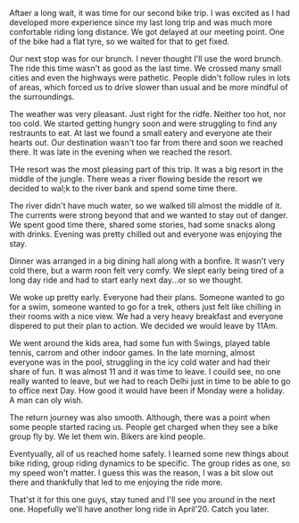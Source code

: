

Aftaer a long wait, it was time for our second bike trip. I was excited as I had
developed more experience since my last long trip and was much more confortable
riding long distance. We got delayed at our meeting point. One of the bike had a
flat tyre, so we waited for that to get fixed. 

Our next stop was for our brunch. I never thought I'll use the word brunch. The
ride this time wasn't as good as the last time. We crossed many small cities and
even the highways were pathetic. People didn't follow rules in lots of areas,
which forced us to drive slower than usual and be more mindful of the
surroundings. 

The weather was very pleasant. Just right for the ridfe. Neither too hot, nor
too cold. We started getting hungry soon and were struggling to find any
restraunts to eat. At last we found a small eatery and everyone ate their hearts
out. Our destination wasn't too far from there and soon we reached there. It was
late in the evening when we reached the resort.

THe resort was the most pleasing part of this trip. It was a big resort in the
middle of the jungle. There weas a river flowing beside the resort we decided to
wal;k to the river bank and spend some time there.

The river didn't have much water, so we walked till almost the middle of it. The
currents were strong beyond that and we wanted to stay out of danger. We spent
good time there, shared some stories, had some snacks along with drinks. Evening
was pretty chilled out and everyone was enjoying the stay.

Dinner was arranged in a big dining hall along with a bonfire. It wasn't very
cold there, but a warm roon felt very comfy. We slept early being tired of a
long day ride and had to start early next day...or so we thought.

We woke up pretty early. Everyone had their plans. Someone wanted to go for a
swim, someone wanted to go for a trek, others just felt like chilling in their
rooms with a nice view. We had a very heavy breakfast and everyone dispered to
put their plan to action. We decided we would leave by 11Am. 

We went around the kids area, had some fun with Swings, played table tennis,
carrom and other indoor games. In the late morning, almost everyone was in the pool,
struggling in the icy cold water and had their share of fun. It was almost 11
and it was time to leave. I couild see, no one really wanted to leave, but we
had to reach Delhi just in time to be able to go to office next Day. How good it
would have been if Monday were a holiday. A man can oly wish.

The return journey was also smooth. Although, there was a point when some people
started racing us. People get charged when they see a bike group fly by. We let
them win. Bikers are kind people. 

Eventyually, all of us reached home safely. I learned some new things about bike
riding, group riding dynamics to be specific. The group rides as one, so my
speed won't matter. I guess this was the reason, I was a bit slow out there and
thankfully that led to me enjoying the ride more. 

That'st it for this one guys, stay tuned and I'll see you around in the next
one. Hopefully we'll have another long ride in April'20. Catch you later.